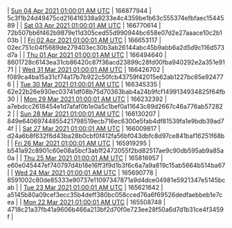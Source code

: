 | [Sun 04 Apr 2021 01:00:01 AM UTC](https://transfer.sh/jSzbN/trcninja-dbdump-20210404010001.tar.bz2) | 166877944 | 5c3f1b24d49475cd216416338a9233e4c4359be1b63c555374efbfaec1544589 | 
| [Sat 03 Apr 2021 01:00:01 AM UTC](https://transfer.sh/qbMqT/trcninja-dbdump-20210403010001.tar.bz2) | 166770614 | 72b507bb6f462b9879e11d305ced55d990944bc658e07d2e27aaace10c2b103b | 
| [Fri 02 Apr 2021 01:00:01 AM UTC](https://transfer.sh/Oy5k8/trcninja-dbdump-20210402010001.tar.bz2) | 166653117 | 02ec751c04f5689de279403ec30b3ab26144abc45b9abb6a2d5d9c116d573d7a | 
| [Thu 01 Apr 2021 01:00:01 AM UTC](https://transfer.sh/4sfCi/trcninja-dbdump-20210401010001.tar.bz2) | 166494640 | 8601728c6143ea31cb86420c87f36acd23899c28fd00fba940292e2a351e9171 | 
| [Wed 31 Mar 2021 01:00:01 AM UTC](https://transfer.sh/10ZK3p/trcninja-dbdump-20210331010001.tar.bz2) | 166426702 | f089ca4ba15a31cf74a17b7b922c50fcb43759f42015e62ab1227bc65e924776 | 
| [Tue 30 Mar 2021 01:00:01 AM UTC](https://transfer.sh/fOYrM/trcninja-dbdump-20210330010001.tar.bz2) | 166345335 | 62e22b26e930ec03741df08b75d70363bab4a24b9fcf1499134934825f64fb30 | 
| [Mon 29 Mar 2021 01:00:01 AM UTC](https://transfer.sh/j8DoP/trcninja-dbdump-20210329010001.tar.bz2) | 166232392 | a7ebdcc2618454e1d7afaf0b1e0a5c1bef0a11643c89d2667c46a776ab572822 | 
| [Sun 28 Mar 2021 01:00:01 AM UTC](https://transfer.sh/3MSqC/trcninja-dbdump-20210328010001.tar.bz2) | 166130207 | 849e64069744855421798519ecb716ec6300e5fab4df81539fa1e9bdb39ad74f | 
| [Sat 27 Mar 2021 01:00:01 AM UTC](https://transfer.sh/hfzcq/trcninja-dbdump-20210327010001.tar.bz2) | 166009817 | d24a6b8f632f6d43ba28b0cbf0f412fa56bf043dbfc8d97ce841baf16251f68b | 
| [Fri 26 Mar 2021 01:00:01 AM UTC](https://transfer.sh/m4aGp/trcninja-dbdump-20210326010001.tar.bz2) | 165919295 | b541a92c8901c60e08a5bcf3ab1f2472055f2bd82517ae9c90db595ab9a85a0a | 
| [Thu 25 Mar 2021 01:00:01 AM UTC](https://transfer.sh/63KDT/trcninja-dbdump-20210325010001.tar.bz2) | 165816957 | e60e045447ef740797d4b18e16ff3f9d1b3f6c6a7a9a819c15ab5664b514ba67 | 
| [Wed 24 Mar 2021 01:00:01 AM UTC](https://transfer.sh/b7bMy/trcninja-dbdump-20210324010001.tar.bz2) | 165690778 | 8591002c80de85333e90737e11097347871a9d4dce04981e5921347e5145bcab | 
| [Tue 23 Mar 2021 01:00:01 AM UTC](https://transfer.sh/tmehV/trcninja-dbdump-20210323010001.tar.bz2) | 165621642 | a5145b80a09cef3ecc35b4deff380bc058cced76a6f69526dedfaebbeb1e7cea | 
| [Mon 22 Mar 2021 01:00:01 AM UTC](https://transfer.sh/13xVeP/trcninja-dbdump-20210322010001.tar.bz2) | 165508748 | 4718c21a37fb41a9606b466a213bf2d70f0e723ee28f50a6d7d1b31ce4f3459f | 

